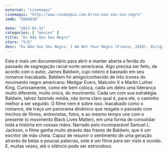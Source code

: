 ```yaml
---
external: "cinemaqui"
cinemaqui: "http://www.cinemaqui.com.br/eu-nao-sou-seu-negro"
imdb: "5804038"

date: "2017-01-31"
categories: [ "movies" ]
title: "Eu Não Sou Seu Negro"
stars: "5/5"
desc: "Eu Não Sou Seu Negro. I Am Not Your Negro (France, 2016). Dirigido por Raoul Peck. Escrito por James Baldwin. Com Samuel L. Jackson (Narration), James Baldwin (Himself), Dick Cavett (Himself), Shumerria Harris (Herself)."
---
```

Este é mais um documentário para abrir e manter aberta a ferida do passado de segregação racial norte-americana. Algo precisa ser feito, de acordo com o autor, James Baldwin, cujo roteiro é baseado em seu romance inacabado. Baldwin foi amigo/conhecido de três ícones do movimento negro americano: Medgar Evers, Malcolm X e Martin Luther King. Curiosamente, como ele bem coloca, cada um deles uma liderança muito diferente, muito única, do movimento. Cada um com sua estratégia. Baldwin, talvez fazendo média, não torna claro qual é, para ele, o caminho melhor a ser seguido. O filme nem é sobre isso. Inacabado como o romance, ele traça um panorama dinâmico que resgata o passado com trechos de filmes, entrevistas, fotos, e ao mesmo tempo une com o presente (o movimento Black Lives Matter), em uma forma de consolidar toda a história em nossas mãos. Narrado pelo incomparável Samuel L. Jackson, o filme ganha muito através das frases de Baldwin, que é um escritor de mão cheia. Capaz de resumir o sentimento de uma geração através de belas e poucas palavras, este é um filme para ser visto e ouvido. E, muitas vezes, até o silêncio pode ser estrondoso.
